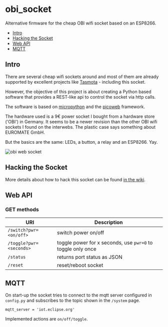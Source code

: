 # obi_socket

Alternative firmware for the cheap OBI wifi socket based on an ESP8266.

- [Intro](#intro)
- [Hacking the Socket](#hacking-the-socket)
- [Web API](#web-api)
- [MQTT](#mqtt)

## Intro
There are several cheap wifi sockets around and most of them are already supported by excellent projects like [Tasmota](https://github.com/arendst/Sonoff-Tasmota) - including this socket.

However, the objective of this project is about creating a Python based software that provides a REST-like api to control the socket via http calls.

The software is based on [micropython](https://micropython.org/) and the [picoweb](https://github.com/pfalcon/picoweb) framework.

The hardware used is a 9€ power socket I bought from a hardware store ('OBI') in Germany. It seems to be a newer revision than the other OBI wifi sockets I found on the interwebs. The plastic case says something about EUROMATE GmbH.

But the basics are the same: LEDs, a button, a relay and an ESP8266. Yay.

![obi web socket](https://github.com/mattzzw/obi_socket/wiki/images/product.jpg)

## Hacking the Socket

More details about how to hack this socket can be found [in the wiki](https://github.com/mattzzw/obi_socket/wiki).

## Web API

### GET methods

| URI | Description |
|-----|-------------|
| `/switch?pwr=<on/off>` | switch power on/off |
| `/toggle?pwr=<seconds>` | toggle power for x seconds, use `pwr=0` to toggle only once |
| `/status` | returns port status as JSON |
| `/reset` | reset/reboot socket |

## MQTT

On start-up the socket tries to connect to the mqtt server configured in `config.py`
and subscribes to the topic shown in the `/system` page.

```
mqtt_server = 'iot.eclipse.org'
```
Implemented actions are `on/off/toggle`.
